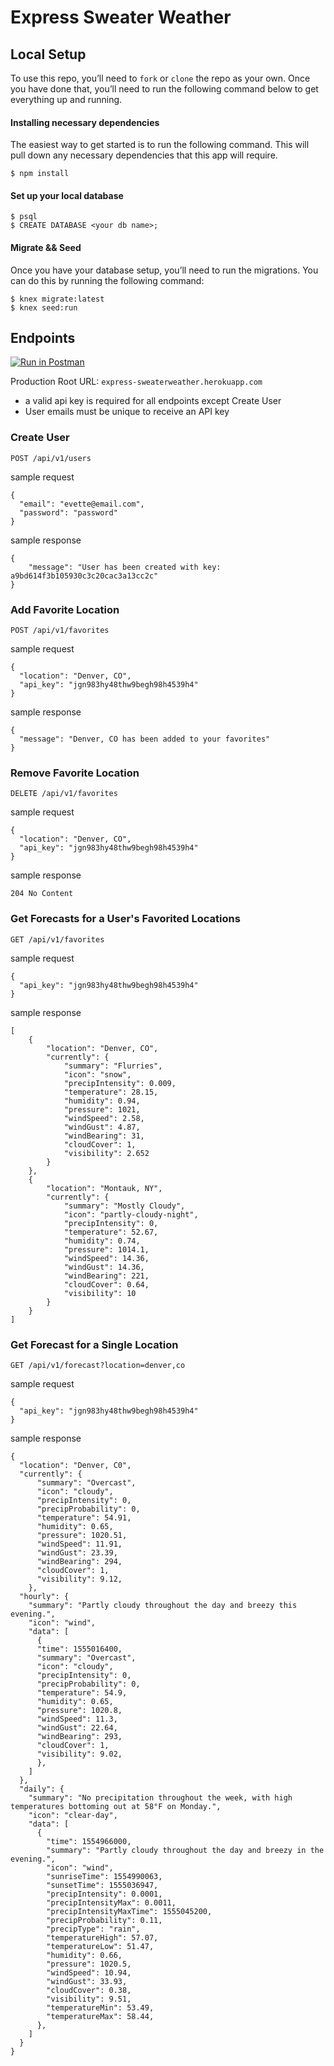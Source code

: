 # Express Sweater Weather

## Local Setup
To use this repo, you’ll need to `fork` or `clone` the repo as your own. Once you have done that, you’ll need to run the following command below to get everything up and running. 

#### Installing necessary dependencies
The easiest way to get started is to run the following command. This will pull down any necessary dependencies that this app will require.

`$ npm install`

#### Set up your local database
```
$ psql
$ CREATE DATABASE <your db name>;
```

#### Migrate && Seed
Once you have your database setup, you’ll need to run the migrations. You can do this by running the following command: 

```
$ knex migrate:latest
$ knex seed:run
```

## Endpoints
[![Run in Postman](https://run.pstmn.io/button.svg)](https://app.getpostman.com/run-collection/dff1f14834edb7d9420f)

Production Root URL: `express-sweaterweather.herokuapp.com` 
* a valid api key is required for all endpoints except Create User
* User emails must be unique to receive an API key

### Create User
`POST /api/v1/users`

sample request
```
{
  "email": "evette@email.com",
  "password": "password"
}
```

sample response
```
{
    "message": "User has been created with key: a9bd614f3b105930c3c20cac3a13cc2c"
}
```

### Add Favorite Location
`POST /api/v1/favorites`

sample request
```
{
  "location": "Denver, CO",
  "api_key": "jgn983hy48thw9begh98h4539h4"
}
```

sample response
```
{
  "message": "Denver, CO has been added to your favorites"
}
```

### Remove Favorite Location
`DELETE /api/v1/favorites`

sample request
```
{
  "location": "Denver, CO",
  "api_key": "jgn983hy48thw9begh98h4539h4"
}
```

sample response
```
204 No Content
```

### Get Forecasts for a User's Favorited Locations
`GET /api/v1/favorites`

sample request
```
{
  "api_key": "jgn983hy48thw9begh98h4539h4"
}
```

sample response
```
[
    {
        "location": "Denver, CO",
        "currently": {
            "summary": "Flurries",
            "icon": "snow",
            "precipIntensity": 0.009,
            "temperature": 28.15,
            "humidity": 0.94,
            "pressure": 1021,
            "windSpeed": 2.58,
            "windGust": 4.87,
            "windBearing": 31,
            "cloudCover": 1,
            "visibility": 2.652
        }
    },
    {
        "location": "Montauk, NY",
        "currently": {
            "summary": "Mostly Cloudy",
            "icon": "partly-cloudy-night",
            "precipIntensity": 0,
            "temperature": 52.67,
            "humidity": 0.74,
            "pressure": 1014.1,
            "windSpeed": 14.36,
            "windGust": 14.36,
            "windBearing": 221,
            "cloudCover": 0.64,
            "visibility": 10
        }
    }
]
```


### Get Forecast for a Single Location
`GET /api/v1/forecast?location=denver,co`

sample request
```
{
  "api_key": "jgn983hy48thw9begh98h4539h4"
}
```

sample response
```
{
  "location": "Denver, C0",
  "currently": {
      "summary": "Overcast",
      "icon": "cloudy",
      "precipIntensity": 0,
      "precipProbability": 0,
      "temperature": 54.91,
      "humidity": 0.65,
      "pressure": 1020.51,
      "windSpeed": 11.91,
      "windGust": 23.39,
      "windBearing": 294,
      "cloudCover": 1,
      "visibility": 9.12,
    },
  "hourly": {
    "summary": "Partly cloudy throughout the day and breezy this evening.",
    "icon": "wind",
    "data": [
      {
      "time": 1555016400,
      "summary": "Overcast",
      "icon": "cloudy",
      "precipIntensity": 0,
      "precipProbability": 0,
      "temperature": 54.9,
      "humidity": 0.65,
      "pressure": 1020.8,
      "windSpeed": 11.3,
      "windGust": 22.64,
      "windBearing": 293,
      "cloudCover": 1,
      "visibility": 9.02,
      },
    ]
  },
  "daily": {
    "summary": "No precipitation throughout the week, with high temperatures bottoming out at 58°F on Monday.",
    "icon": "clear-day",
    "data": [
      {
        "time": 1554966000,
        "summary": "Partly cloudy throughout the day and breezy in the evening.",
        "icon": "wind",
        "sunriseTime": 1554990063,
        "sunsetTime": 1555036947,
        "precipIntensity": 0.0001,
        "precipIntensityMax": 0.0011,
        "precipIntensityMaxTime": 1555045200,
        "precipProbability": 0.11,
        "precipType": "rain",
        "temperatureHigh": 57.07,
        "temperatureLow": 51.47,
        "humidity": 0.66,
        "pressure": 1020.5,
        "windSpeed": 10.94,
        "windGust": 33.93,
        "cloudCover": 0.38,
        "visibility": 9.51,
        "temperatureMin": 53.49,
        "temperatureMax": 58.44,
      },
    ]
  }
}
```
